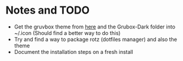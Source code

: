 # Notes and TODO

- Get the gruvbox theme from [here](https://github.com/Fausto-Korpsvart/Gruvbox-GTK-Theme) and the Grubox-Dark
  folder into ~/.icon (Should find a better way to do this)
- Try and find a way to package rotz (dotfiles manager) and also the theme
- Document the installation steps on a fresh install
